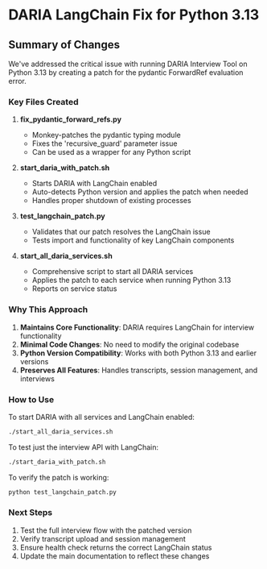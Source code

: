 # DARIA LangChain Fix for Python 3.13

## Summary of Changes

We've addressed the critical issue with running DARIA Interview Tool on Python 3.13 by creating a patch for the pydantic ForwardRef evaluation error.

### Key Files Created

1. **fix_pydantic_forward_refs.py**
   - Monkey-patches the pydantic typing module
   - Fixes the 'recursive_guard' parameter issue
   - Can be used as a wrapper for any Python script

2. **start_daria_with_patch.sh**
   - Starts DARIA with LangChain enabled
   - Auto-detects Python version and applies the patch when needed
   - Handles proper shutdown of existing processes

3. **test_langchain_patch.py**
   - Validates that our patch resolves the LangChain issue
   - Tests import and functionality of key LangChain components

4. **start_all_daria_services.sh**
   - Comprehensive script to start all DARIA services
   - Applies the patch to each service when running Python 3.13
   - Reports on service status

### Why This Approach

1. **Maintains Core Functionality**: DARIA requires LangChain for interview functionality
2. **Minimal Code Changes**: No need to modify the original codebase
3. **Python Version Compatibility**: Works with both Python 3.13 and earlier versions
4. **Preserves All Features**: Handles transcripts, session management, and interviews

### How to Use

To start DARIA with all services and LangChain enabled:

```bash
./start_all_daria_services.sh
```

To test just the interview API with LangChain:

```bash
./start_daria_with_patch.sh
```

To verify the patch is working:

```bash
python test_langchain_patch.py
```

### Next Steps

1. Test the full interview flow with the patched version
2. Verify transcript upload and session management
3. Ensure health check returns the correct LangChain status
4. Update the main documentation to reflect these changes 